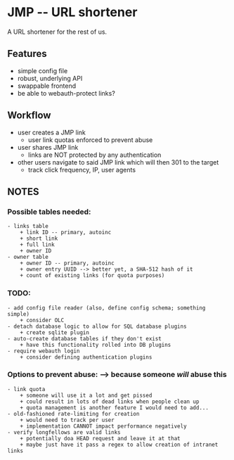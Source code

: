 # JMP -- URL shortener #

A URL shortener for the rest of us.

## Features ##
+ simple config file
+ robust, underlying API
+ swappable frontend
+ be able to webauth-protect links?

## Workflow ##
+ user creates a JMP link
    - user link quotas enforced to prevent abuse
+ user shares JMP link
    - links are NOT protected by any authentication
+ other users navigate to said JMP link which will then 301 to the target
    - track click frequency, IP, user agents


## NOTES ##
### Possible tables needed: ###
    - links table
        + link ID -- primary, autoinc
        + short link
        + full link
        + owner ID
    - owner table
        + owner ID -- primary, autoinc
        + owner entry UUID --> better yet, a SHA-512 hash of it
        + count of existing links (for quota purposes)

### TODO: ###
    - add config file reader (also, define config schema; something simple)
        + consider OLC
    - detach database logic to allow for SQL database plugins
        + create sqlite plugin
    - auto-create database tables if they don't exist
        + have this functionality rolled into DB plugins
    - require webauth login
        + consider defining authentication plugins

### Options to prevent abuse: --> because someone _will_ abuse this ###
    - link quota
        + someone will use it a lot and get pissed
        + could result in lots of dead links when people clean up
        + quota management is another feature I would need to add...
    - old-fashioned rate-limiting for creation
        + would need to track per user
        + implementation CANNOT impact performance negatively
    - verify longfellows are valid links
        + potentially doa HEAD request and leave it at that
        + maybe just have it pass a regex to allow creation of intranet links
